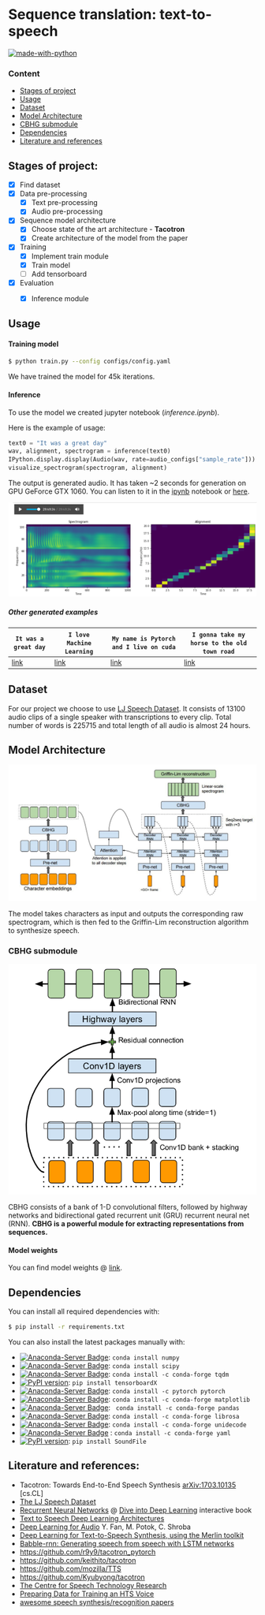 # Sequence translation: text-to-speech

[![made-with-python](https://img.shields.io/badge/Made%20with-Python-1f425f.svg)](https://www.python.org/)

### Content

- [Stages of project](#stages-of-project)
- [Usage](#usage)
- [Dataset](#dataset)
- [Model Architecture](#model-architecture)
- [CBHG submodule](#cbhg-submodule)
- [Dependencies](#dependencies)
- [Literature and references](#literature-and-references)


## Stages of project:
- [x] Find dataset
- [x] Data pre-processing
    - [x] Text pre-processing
    - [x] Audio pre-processing
- [x] Sequence model architecture
    - [x] Choose state of the art architecture - **Tacotron**
    - [x] Create architecture of the model from the paper
- [x] Training
    - [x] Implement train module
    - [x] Train model
    - [ ] Add tensorboard
- [x] Evaluation
    - [x] Inference module


## Usage

#### Training model
```bash
$ python train.py --config configs/config.yaml  
```

We have trained the model for 45k iterations.

#### Inference
To use the model we created jupyter notebook (_inference.ipynb_).

Here is the example of usage:

```python
text0 = "It was a great day"
wav, alignment, spectrogram = inference(text0)
IPython.display.display(Audio(wav, rate=audio_configs["sample_rate"]))
visualize_spectrogram(spectrogram, alignment)
```

The output is generated audio. It has taken ~2 seconds for generation on GPU GeForce GTX 1060. You can listen to it in the [ipynb](inference.ipynb) notebook or [here](http://marianpetruk.github.com/projects/text2speech/generated/itwaagrda.wav).

![example](imgs/ex1.png)

##### Other generated examples

| `It was a great day` | `I love Machine Learning` | `My name is Pytorch and I live on cuda` | `I gonna take my horse to the old town road` |
|-------|-------|-------|-------|
| [link](http://marianpetruk.github.com/projects/text2speech/generated/itwaagrda.wav) | [link](http://marianpetruk.github.com/projects/text2speech/generated/ilomale.wav) | [link](http://marianpetruk.github.com/projects/text2speech/generated/mynaispyanilioncu.wav) | [link](http://marianpetruk.github.com/projects/text2speech/generated/igotamyhototholtoro.wav) | [link](https://github.com/marianpetruk/marianpetruk.github.io/blob/master/projects/text2speech/generated/ilomale.wav?raw=true) | [link](https://github.com/marianpetruk/marianpetruk.github.io/blob/master/projects/text2speech/generated/mynaispyanilioncu.wav?raw=true) | link4 | 




## Dataset
For our project we choose to use [LJ Speech Dataset](https://keithito.com/LJ-Speech-Dataset/).
It consists of 13100 audio clips of a single speaker with transcriptions to every clip.
Total number of words is 225715 and total length of all audio is almost 24 hours.

## Model Architecture
![tacotron architecture diagram](imgs/Tacotron.jpg)

The model takes characters as input and outputs the corresponding raw spectrogram, which is then fed to the Griffin-Lim reconstruction algorithm to synthesize speech.

### CBHG submodule
![CBHG module](imgs/CBHG.png)

CBHG  consists  of  a bank of 1-D convolutional filters,  followed by highway networks and bidirectional gated recurrent unit (GRU)  recurrent neural net (RNN). 
__CBHG is a powerful module for extracting representations from sequences.__


#### Model weights
You can find model weights @ [link](https://drive.google.com/file/d/1ioRZOR1vD-qPpDIoA9Mwi4hZ7w3HFGuW/view?usp=sharing).

## Dependencies

You can install all required dependencies with: 
```bash
$ pip install -r requirements.txt
```

You can also install the latest packages manually with:

  - [![Anaconda-Server Badge](https://anaconda.org/anaconda/numpy/badges/version.svg)](https://anaconda.org/anaconda/numpy): `conda install numpy`
  - [![Anaconda-Server Badge](https://anaconda.org/anaconda/scipy/badges/version.svg)](https://anaconda.org/anaconda/scipy): `conda install scipy`
  - [![Anaconda-Server Badge](https://anaconda.org/conda-forge/tqdm/badges/version.svg)](https://anaconda.org/conda-forge/tqdm): `conda install -c conda-forge tqdm`
  - [![PyPI version](https://badge.fury.io/py/tensorboardX.svg)](https://badge.fury.io/py/tensorboardX): `pip install tensorboardX`
  - [![Anaconda-Server Badge](https://anaconda.org/pytorch/pytorch/badges/version.svg)](https://anaconda.org/pytorch/pytorch):  `conda install -c pytorch pytorch`
  - [![Anaconda-Server Badge](https://anaconda.org/conda-forge/matplotlib/badges/version.svg)](https://anaconda.org/conda-forge/matplotlib): `conda install -c conda-forge matplotlib`
  - [![Anaconda-Server Badge](https://anaconda.org/conda-forge/pandas/badges/version.svg)](https://anaconda.org/conda-forge/pandas): ` conda install -c conda-forge pandas`
  - [![Anaconda-Server Badge](https://anaconda.org/conda-forge/librosa/badges/version.svg)](https://anaconda.org/conda-forge/librosa): `conda install -c conda-forge librosa`
  - [![Anaconda-Server Badge](https://anaconda.org/conda-forge/unidecode/badges/version.svg)](https://anaconda.org/conda-forge/unidecode): `conda install -c conda-forge unidecode`
  - [![Anaconda-Server Badge](https://anaconda.org/conda-forge/yaml/badges/version.svg)](https://anaconda.org/conda-forge/yaml) : `conda install -c conda-forge yaml`
  - [![PyPI version](https://badge.fury.io/py/SoundFile.svg)](https://badge.fury.io/py/SoundFile): `pip install SoundFile`

## Literature and references:
- Tacotron: Towards End-to-End Speech Synthesis	[arXiv:1703.10135](https://arxiv.org/abs/1703.10135) [cs.CL]
- [The LJ Speech Dataset](https://keithito.com/LJ-Speech-Dataset/)
- [Recurrent Neural Networks](https://d2l.ai/chapter_recurrent-neural-networks/index.html) @ [Dive into Deep Learning](https://d2l.ai/index.html) interactive book
- [Text to Speech Deep Learning Architectures](http://www.erogol.com/text-speech-deep-learning-architectures/)
- [Deep Learning for Audio](http://slazebni.cs.illinois.edu/spring17/lec26_audio.pdf) Y. Fan, M. Potok, C. Shroba
- [Deep Learning for Text-to-Speech Synthesis, using the Merlin toolkit](http://www.speech.zone/courses/one-off/merlin-interspeech2017/)
- [Babble-rnn: Generating speech from speech with LSTM networks](http://babble-rnn.consected.com/docs/babble-rnn-generating-speech-from-speech-post.html)
- https://github.com/r9y9/tacotron_pytorch
- https://github.com/keithito/tacotron
- https://github.com/mozilla/TTS
- https://github.com/Kyubyong/tacotron
- [The Centre for Speech Technology Research](http://www.cstr.ed.ac.uk/)
- [Preparing Data for Training an HTS Voice](http://www.cs.columbia.edu/~ecooper/tts/data.html)
- [awesome speech synthesis/recognition papers](http://rodrigo.ebrmx.com/github_/zzw922cn/awesome-speech-recognition-speech-synthesis-papers)
